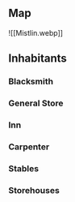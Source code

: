 ## Map

![[Mistlin.webp]]

## Inhabitants

### Blacksmith

### General Store

### Inn

### Carpenter

### Stables

### Storehouses


